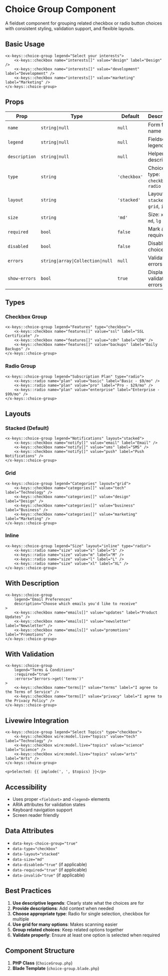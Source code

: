 # Choice Group Component

A fieldset component for grouping related checkbox or radio button choices with consistent styling, validation support, and flexible layouts.

## Basic Usage

```blade
<x-keys::choice-group legend="Select your interests">
    <x-keys::checkbox name="interests[]" value="design" label="Design" />
    <x-keys::checkbox name="interests[]" value="development" label="Development" />
    <x-keys::checkbox name="interests[]" value="marketing" label="Marketing" />
</x-keys::choice-group>
```

## Props

| Prop | Type | Default | Description |
|------|------|---------|-------------|
| `name` | `string\|null` | `null` | Form field name |
| `legend` | `string\|null` | `null` | Fieldset legend text |
| `description` | `string\|null` | `null` | Helper description |
| `type` | `string` | `'checkbox'` | Choice type: `checkbox`, `radio` |
| `layout` | `string` | `'stacked'` | Layout: `stacked`, `grid`, `inline` |
| `size` | `string` | `'md'` | Size: `xs`, `sm`, `md`, `lg` |
| `required` | `bool` | `false` | Mark as required |
| `disabled` | `bool` | `false` | Disable all choices |
| `errors` | `string\|array\|Collection\|null` | `null` | Validation errors |
| `show-errors` | `bool` | `true` | Display validation errors |

## Types

### Checkbox Group
```blade
<x-keys::choice-group legend="Features" type="checkbox">
    <x-keys::checkbox name="features[]" value="ssl" label="SSL Certificate" />
    <x-keys::checkbox name="features[]" value="cdn" label="CDN" />
    <x-keys::checkbox name="features[]" value="backups" label="Daily Backups" />
</x-keys::choice-group>
```

### Radio Group
```blade
<x-keys::choice-group legend="Subscription Plan" type="radio">
    <x-keys::radio name="plan" value="basic" label="Basic - $9/mo" />
    <x-keys::radio name="plan" value="pro" label="Pro - $29/mo" />
    <x-keys::radio name="plan" value="enterprise" label="Enterprise - $99/mo" />
</x-keys::choice-group>
```

## Layouts

### Stacked (Default)
```blade
<x-keys::choice-group legend="Notifications" layout="stacked">
    <x-keys::checkbox name="notify[]" value="email" label="Email" />
    <x-keys::checkbox name="notify[]" value="sms" label="SMS" />
    <x-keys::checkbox name="notify[]" value="push" label="Push Notifications" />
</x-keys::choice-group>
```

### Grid
```blade
<x-keys::choice-group legend="Categories" layout="grid">
    <x-keys::checkbox name="categories[]" value="tech" label="Technology" />
    <x-keys::checkbox name="categories[]" value="design" label="Design" />
    <x-keys::checkbox name="categories[]" value="business" label="Business" />
    <x-keys::checkbox name="categories[]" value="marketing" label="Marketing" />
</x-keys::choice-group>
```

### Inline
```blade
<x-keys::choice-group legend="Size" layout="inline" type="radio">
    <x-keys::radio name="size" value="s" label="S" />
    <x-keys::radio name="size" value="m" label="M" />
    <x-keys::radio name="size" value="l" label="L" />
    <x-keys::radio name="size" value="xl" label="XL" />
</x-keys::choice-group>
```

## With Description

```blade
<x-keys::choice-group
    legend="Email Preferences"
    description="Choose which emails you'd like to receive"
>
    <x-keys::checkbox name="emails[]" value="updates" label="Product Updates" />
    <x-keys::checkbox name="emails[]" value="newsletter" label="Newsletter" />
    <x-keys::checkbox name="emails[]" value="promotions" label="Promotions" />
</x-keys::choice-group>
```

## With Validation

```blade
<x-keys::choice-group
    legend="Terms & Conditions"
    :required="true"
    :errors="$errors->get('terms')"
>
    <x-keys::checkbox name="terms[]" value="terms" label="I agree to the Terms of Service" />
    <x-keys::checkbox name="terms[]" value="privacy" label="I agree to the Privacy Policy" />
</x-keys::choice-group>
```

## Livewire Integration

```blade
<x-keys::choice-group legend="Select Topics" type="checkbox">
    <x-keys::checkbox wire:model.live="topics" value="tech" label="Technology" />
    <x-keys::checkbox wire:model.live="topics" value="science" label="Science" />
    <x-keys::checkbox wire:model.live="topics" value="arts" label="Arts" />
</x-keys::choice-group>

<p>Selected: {{ implode(', ', $topics) }}</p>
```

## Accessibility

- Uses proper `<fieldset>` and `<legend>` elements
- ARIA attributes for validation states
- Keyboard navigation support
- Screen reader friendly

## Data Attributes

- `data-keys-choice-group="true"`
- `data-type="checkbox"`
- `data-layout="stacked"`
- `data-size="md"`
- `data-disabled="true"` (if applicable)
- `data-required="true"` (if applicable)
- `data-invalid="true"` (if applicable)

## Best Practices

1. **Use descriptive legends**: Clearly state what the choices are for
2. **Provide descriptions**: Add context when needed
3. **Choose appropriate type**: Radio for single selection, checkbox for multiple
4. **Use grid for many options**: Makes scanning easier
5. **Group related choices**: Keep related options together
6. **Validate properly**: Ensure at least one option is selected when required

## Component Structure

1. **PHP Class** (`ChoiceGroup.php`)
2. **Blade Template** (`choice-group.blade.php`)
